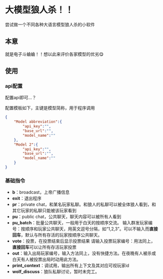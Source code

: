 # 大模型狼人杀！！

尝试做一个不同各种大语言模型狼人杀的小软件

## 本意

就是电子斗蛐蛐！！想以此来评价各家模型的优劣😋

## 使用

### api配置

配置api即可…？

配置模板如下，主键是模型简称，用于程序调用
```json
{
    "Model abbreviation":{
        "api_key":"",
        "base_url":"",
        "model_name":""
    },
    "Model 2":{
        "api_key":"",
        "base_url":"",
        "model_name":""
    }
}
```

### 基础指令

+ **b**：broadcast，上帝广播信息
+ **exit**：退出程序
+ **pr**：private chat，和某名玩家私聊。和狼人的私聊可以被全体狼人看到，和其它玩家的私聊只能被该玩家看到
+ **pu**：public chat，公共聊天，聊天内容可以被所有人看到
+ **pu_batch**：批量公共聊天，一般用于白天的按顺序交流。
  输入群发玩家编号：按顺序和玩家公共聊天，用英文逗号分隔，如“1,2,3”。可以不输入而**直接回车**，默认与所有存活的玩家按顺序公共聊天。
+ **vote**：投票，在投票结束后显示投票结果
  请输入投票玩家编号：用法同上，**直接回车**可以让所有存活玩家投票
+ **out**：输入出局玩家编号，输入方法同上，没有快捷方法。在夜晚有人被杀或白天有人被投票出局时动用此方法。
+ **print_context**：调试用，输出所有上下文及其对应可视玩家id
+ **wolf_discuss**：狼队私聊讨论，暂时未完工。
